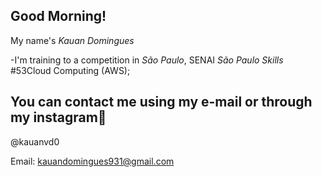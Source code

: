 ## Good Morning!

My name's _Kauan Domingues_

-I'm training to a competition in _São Paulo_, SENAI _São Paulo Skills_ #53Cloud Computing (AWS);

## You can contact me using my e-mail or through my instagram📌

@kauanvd0

Email: kauandomingues931@gmail.com
